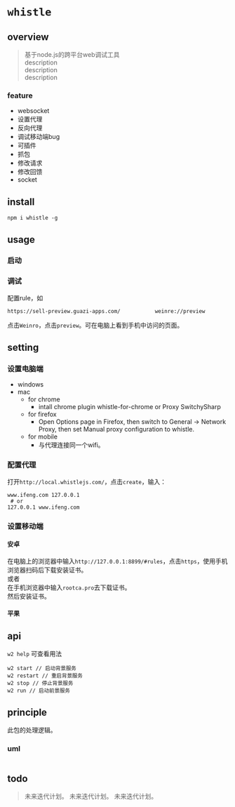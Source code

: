 # `whistle`

## overview
> 基于node.js的跨平台web调试工具  
> description  
> description  
> description  

### feature
- websocket  
- 设置代理  
- 反向代理  
- 调试移动端bug  
- 可插件  
- 抓包  
- 修改请求  
- 修改回馈  
- socket  

## install
`npm i whistle -g`

## usage

### 启动

### 调试
配置rule，如  
```
https://sell-preview.guazi-apps.com/           weinre://preview
```
点击`Weinro`，点击`preview`。可在电脑上看到手机中访问的页面。  

## setting
### 设置电脑端
- windows  
- mac  
  - for chrome  
    - intall chrome plugin whistle-for-chrome or Proxy SwitchySharp  
  - for firefox  
    - Open Options page in Firefox, then switch to General -> Network Proxy, then set Manual proxy configuration to whistle.   
  - for mobile
    - 与代理连接同一个wifi。  
### 配置代理
打开`http://local.whistlejs.com/`，点击`create`，输入：  
```
www.ifeng.com 127.0.0.1
 # or
127.0.0.1 www.ifeng.com
```
### 设置移动端
#### 安卓
在电脑上的浏览器中输入`http://127.0.0.1:8899/#rules`，点击`https`，使用手机浏览器扫码后下载安装证书。  
或者  
在手机浏览器中输入`rootca.pro`去下载证书。  
然后安装证书。  
#### 平果

## api
`w2 help` 可查看用法  
```
w2 start // 启动背景服务
w2 restart // 重启背景服务
w2 stop // 停止背景服务
w2 run // 启动前景服务
```


## principle
此包的处理逻辑。

### uml
```
```

## todo
> 未来迭代计划。
> 未来迭代计划。
> 未来迭代计划。